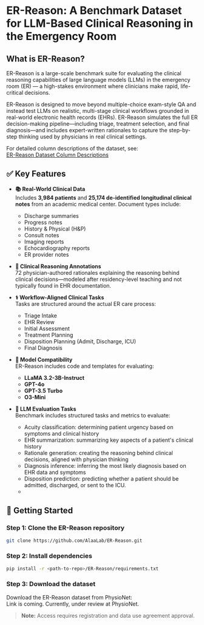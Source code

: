 # ER-Reason: A Benchmark Dataset for LLM-Based Clinical Reasoning in the Emergency Room

## What is ER-Reason?

ER-Reason is a large-scale benchmark suite for evaluating the clinical reasoning capabilities of large language models (LLMs) in the emergency room (ER) — a high-stakes environment where clinicians make rapid, life-critical decisions.

ER-Reason is designed to move beyond multiple-choice exam-style QA and instead test LLMs on realistic, multi-stage clinical workflows grounded in real-world electronic health records (EHRs). ER-Reason simulates the full ER decision-making pipeline—including triage, treatment selection, and final diagnosis—and includes expert-written rationales to capture the step-by-step thinking used by physicians in real clinical settings.

For detailed column descriptions of the dataset, see:  
[ER-Reason Dataset Column Descriptions](./ER-Reason_Column_Descriptions.md)

## ✅ Key Features

- **📚 Real-World Clinical Data**  
  Includes **3,984 patients** and **25,174 de-identified longitudinal clinical notes** from an academic medical center. Document types include:
  - Discharge summaries
  - Progress notes
  - History & Physical (H&P)
  - Consult notes
  - Imaging reports
  - Echocardiography reports
  - ER provider notes

- **🧠 Clinical Reasoning Annotations**  
  72 physician-authored rationales explaining the reasoning behind clinical decisions—modeled after residency-level teaching and not typically found in EHR documentation.

- **⚕️ Workflow-Aligned Clinical Tasks**  
  Tasks are structured around the actual ER care process:
  - Triage Intake
  - EHR Review
  - Initial Assessment
  - Treatment Planning
  - Disposition Planning (Admit, Discharge, ICU)
  - Final Diagnosis

- **🤖 Model Compatibility**  
  ER-Reason includes code and templates for evaluating:
  - **LLaMA 3.2-3B-Instruct**
  - **GPT-4o**
  - **GPT-3.5 Turbo**
  - **O3-Mini**

- **🧪 LLM Evaluation Tasks**  
  Benchmark includes structured tasks and metrics to evaluate:
  - Acuity classification: determining patient urgency based on symptoms and clinical history
  - EHR summarization: summarizing key aspects of a patient's clinical history
  - Rationale generation: creating the reasoning behind clinical decisions, aligned with physician thinking
  - Diagnosis inference: inferring the most likely diagnosis based on EHR data and symptoms
  - Disposition prediction: predicting whether a patient should be admitted, discharged, or sent to the ICU.
  - 
## 🚀 Getting Started

### **Step 1: Clone the ER-Reason repository**

```bash
git clone https://github.com/AlaaLab/ER-Reason.git
```

### **Step 2: Install dependencies**

```bash
pip install -r <path-to-repo>/ER-Reason/requirements.txt
```

### **Step 3: Download the dataset**

Download the ER-Reason dataset from PhysioNet:  
Link is coming. Currently, under review at PhysioNet. 

> **Note:** Access requires registration and data use agreement approval.

